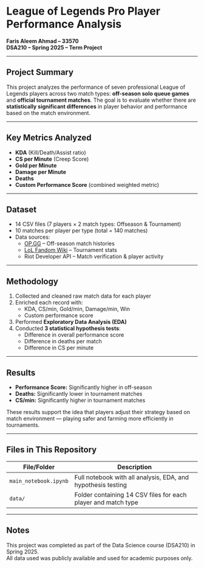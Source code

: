 # League of Legends Pro Player Performance Analysis

**Faris Aleem Ahmad – 33570**  
**DSA210 – Spring 2025 – Term Project**

---

## Project Summary

This project analyzes the performance of seven professional League of Legends players across two match types: **off-season solo queue games** and **official tournament matches**. The goal is to evaluate whether there are **statistically significant differences** in player behavior and performance based on the match environment.

---

## Key Metrics Analyzed

- **KDA** (Kill/Death/Assist ratio)  
- **CS per Minute** (Creep Score)  
- **Gold per Minute**  
- **Damage per Minute**  
- **Deaths**  
- **Custom Performance Score** (combined weighted metric)

---

## Dataset

- 14 CSV files (7 players × 2 match types: Offseason & Tournament)
- 10 matches per player per type (total = 140 matches)
- Data sources:
  - [OP.GG](https://op.gg) – Off-season match histories
  - [LoL Fandom Wiki](https://lol.fandom.com/wiki) – Tournament stats
  - Riot Developer API – Match verification & player activity

---

## Methodology

1. Collected and cleaned raw match data for each player
2. Enriched each record with:
   - KDA, CS/min, Gold/min, Damage/min, Win
   - Custom performance score
3. Performed **Exploratory Data Analysis (EDA)**
4. Conducted **3 statistical hypothesis tests**:
   - Difference in overall performance score
   - Difference in deaths per match
   - Difference in CS per minute

---

## Results

- **Performance Score:** Significantly higher in off-season  
- **Deaths:** Significantly lower in tournament matches  
- **CS/min:** Significantly higher in tournament matches  

These results support the idea that players adjust their strategy based on match environment — playing safer and farming more efficiently in tournaments.

---

## Files in This Repository

| File/Folder | Description |
|-------------|-------------|
| `main_notebook.ipynb` | Full notebook with all analysis, EDA, and hypothesis testing |
| `data/` | Folder containing 14 CSV files for each player and match type |

---

## Notes

This project was completed as part of the Data Science course (DSA210) in Spring 2025.  
All data used was publicly available and used for academic purposes only.
